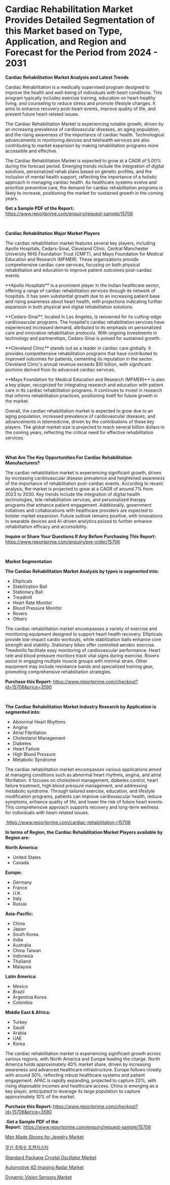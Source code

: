 <p><h1>Cardiac Rehabilitation Market Provides Detailed Segmentation of this Market based on Type, Application, and Region and Forecast for the Period from 2024 - 2031</h1></p><p><strong>Cardiac Rehabilitation Market Analysis and Latest Trends</strong></p>
<p><p>Cardiac Rehabilitation is a medically supervised program designed to improve the health and well-being of individuals with heart conditions. This program typically includes exercise training, education on heart-healthy living, and counseling to reduce stress and promote lifestyle changes. It aims to enhance recovery post-heart events, improve quality of life, and prevent future heart-related issues.</p><p>The Cardiac Rehabilitation Market is experiencing notable growth, driven by an increasing prevalence of cardiovascular diseases, an aging population, and the rising awareness of the importance of cardiac health. Technological advancements in monitoring devices and telehealth services are also contributing to market expansion by making rehabilitation programs more accessible and effective. </p><p>The Cardiac Rehabilitation Market is expected to grow at a CAGR of 5.00% during the forecast period. Emerging trends include the integration of digital solutions, personalized rehab plans based on genetic profiles, and the inclusion of mental health support, reflecting the importance of a holistic approach in managing cardiac health. As healthcare systems evolve and prioritize preventive care, the demand for cardiac rehabilitation programs is likely to increase, positioning the market for sustained growth in the coming years.</p></p>
<p><strong>Get a Sample PDF of the Report:&nbsp;</strong> <a href="https://www.reportprime.com/enquiry/request-sample/15706?utm_campaign=1080&utm_medium=2&utm_source=Github&utm_content=ia&utm_term=30112024&utm_id=cardiac-rehabilitation">https://www.reportprime.com/enquiry/request-sample/15706</a></p>
<p>&nbsp;</p>
<p><strong>Cardiac Rehabilitation Major Market Players</strong></p>
<p><p>The cardiac rehabilitation market features several key players, including Apollo Hospitals, Cedars-Sinai, Cleveland Clinic, Central Manchester University NHS Foundation Trust (CMFT), and Mayo Foundation for Medical Education and Research (MFMER). These organizations provide comprehensive cardiac care services, focusing on both physical rehabilitation and education to improve patient outcomes post-cardiac events.</p><p>**Apollo Hospitals** is a prominent player in the Indian healthcare sector, offering a range of cardiac rehabilitation services through its network of hospitals. It has seen substantial growth due to an increasing patient base and rising awareness about heart health, with projections indicating further expansion in both physical and digital rehabilitation solutions.</p><p>**Cedars-Sinai**, located in Los Angeles, is renowned for its cutting-edge cardiovascular programs. The hospital's cardiac rehabilitation services have experienced increased demand, attributed to its emphasis on personalized care and innovative rehabilitation protocols. With ongoing investments in technology and partnerships, Cedars-Sinai is poised for sustained growth.</p><p>**Cleveland Clinic** stands out as a leader in cardiac care globally. It provides comprehensive rehabilitation programs that have contributed to improved outcomes for patients, cementing its reputation in the sector. Cleveland Clinic's annual revenue exceeds $10 billion, with significant portions derived from its advanced cardiac services.</p><p>**Mayo Foundation for Medical Education and Research (MFMER)** is also a key player, recognized for integrating research and education with patient care in its cardiac rehabilitation programs. It continues to invest in research that informs rehabilitation practices, positioning itself for future growth in the market.</p><p>Overall, the cardiac rehabilitation market is expected to grow due to an aging population, increased prevalence of cardiovascular diseases, and advancements in telemedicine, driven by the contributions of these key players. The global market size is projected to reach several billion dollars in the coming years, reflecting the critical need for effective rehabilitation services.</p></p>
<p>&nbsp;</p>
<p><strong>What Are The Key Opportunities For Cardiac Rehabilitation Manufacturers?</strong></p>
<p><p>The cardiac rehabilitation market is experiencing significant growth, driven by increasing cardiovascular disease prevalence and heightened awareness of the importance of rehabilitation post-cardiac events. According to recent analysis, the market is projected to grow at a CAGR of around 7% from 2023 to 2030. Key trends include the integration of digital health technologies, tele-rehabilitation services, and personalized therapy programs that enhance patient engagement. Additionally, government initiatives and collaborations with healthcare providers are expected to bolster market expansion. Future outlook remains positive, with innovations in wearable devices and AI-driven analytics poised to further enhance rehabilitation efficacy and accessibility.</p></p>
<p><strong>Inquire or Share Your Questions If Any Before Purchasing This Report:</strong> <a href="https://www.reportprime.com/enquiry/pre-order/15706?utm_campaign=1080&utm_medium=2&utm_source=Github&utm_content=ia&utm_term=30112024&utm_id=cardiac-rehabilitation">https://www.reportprime.com/enquiry/pre-order/15706</a></p>
<p>&nbsp;</p>
<p><strong>Market Segmentation</strong></p>
<p><strong>The Cardiac Rehabilitation Market Analysis by types is segmented into:</strong></p>
<p><ul><li>Ellipticals</li><li>Stabilization Ball</li><li>Stationary Ball</li><li>Treadmill</li><li>Heart Rate Monitor</li><li>Blood Pressure Monitor</li><li>Rovers</li><li>Others</li></ul></p>
<p><p>The cardiac rehabilitation market encompasses a variety of exercise and monitoring equipment designed to support heart health recovery. Ellipticals provide low-impact cardio workouts, while stabilization balls enhance core strength and stability. Stationary bikes offer controlled aerobic exercise. Treadmills facilitate easy monitoring of cardiovascular performance. Heart rate and blood pressure monitors track vital signs during exercise. Rovers assist in engaging multiple muscle groups with minimal strain. Other equipment may include resistance bands and specialized training gear, promoting comprehensive rehabilitation strategies.</p></p>
<p><strong>Purchase this Report:&nbsp;</strong><a href="https://www.reportprime.com/checkout?id=15706&price=3590&utm_campaign=1080&utm_medium=2&utm_source=Github&utm_content=ia&utm_term=30112024&utm_id=cardiac-rehabilitation">https://www.reportprime.com/checkout?id=15706&price=3590</a></p>
<p>&nbsp;</p>
<p><strong>The Cardiac Rehabilitation Market Industry Research by Application is segmented into:</strong></p>
<p><ul><li>Abnormal Heart Rhythms</li><li>Angina</li><li>Atrial Fibrillation</li><li>Cholesterol Management</li><li>Diabetes</li><li>Heart Failure</li><li>High Blood Pressure</li><li>Metabolic Syndrome</li></ul></p>
<p><p>The cardiac rehabilitation market encompasses various applications aimed at managing conditions such as abnormal heart rhythms, angina, and atrial fibrillation. It focuses on cholesterol management, diabetes control, heart failure treatment, high blood pressure management, and addressing metabolic syndrome. Through tailored exercise, education, and lifestyle modification programs, patients can improve cardiovascular health, reduce symptoms, enhance quality of life, and lower the risk of future heart events. This comprehensive approach supports recovery and long-term wellness for individuals with heart-related issues.</p></p>
<p><a href="https://www.reportprime.com/cardiac-rehabilitation-r15706?utm_campaign=1080&utm_medium=2&utm_source=Github&utm_content=ia&utm_term=30112024&utm_id=cardiac-rehabilitation">&nbsp;https://www.reportprime.com/cardiac-rehabilitation-r15706</a></p>
<p><strong>In terms of Region, the Cardiac Rehabilitation Market Players available by Region are:</strong></p>
<p>
    <p> <strong> North America: </strong>
        <ul>
            <li>United States</li>
            <li>Canada</li>
        </ul>
        </p> 
    <p> <strong> Europe: </strong>
        <ul>
            <li>Germany</li>
            <li>France</li>
            <li>U.K.</li>
            <li>Italy</li>
            <li>Russia</li>
        </ul>
        </p> 
    <p> <strong> Asia-Pacific: </strong>
        <ul>
            <li>China</li>
            <li>Japan</li>
            <li>South Korea</li>
            <li>India</li>
            <li>Australia</li>
            <li>China Taiwan</li>
            <li>Indonesia</li>
            <li>Thailand</li>
            <li>Malaysia</li>
        </ul>
        </p> 
    <p> <strong> Latin America: </strong>
        <ul>
            <li>Mexico</li>
            <li>Brazil</li>
            <li>Argentina Korea</li>
            <li>Colombia</li>
        </ul>
        </p> 
    <p> <strong> Middle East & Africa: </strong>
        <ul>
            <li>Turkey</li>
            <li>Saudi</li>
            <li>Arabia</li>
            <li>UAE</li>
            <li>Korea</li>
        </ul>
    </p>
    </p>
<p><p>The cardiac rehabilitation market is experiencing significant growth across various regions, with North America and Europe leading the charge. North America holds approximately 40% market share, driven by increasing awareness and advanced healthcare infrastructure. Europe follows closely with around 30%, reflecting robust healthcare systems and patient engagement. APAC is rapidly expanding, projected to capture 20%, with rising disposable incomes and healthcare access. China is emerging as a key player, anticipated to leverage its large population to capture approximately 10% of the market.</p></p>
<p><strong>Purchase this Report: </strong><a href="https://www.reportprime.com/checkout?id=15706&price=3590&utm_campaign=1080&utm_medium=2&utm_source=Github&utm_content=ia&utm_term=30112024&utm_id=cardiac-rehabilitation">https://www.reportprime.com/checkout?id=15706&price=3590</a></p>
<p>&nbsp;<strong>Get a Sample PDF of the Report:&nbsp;&nbsp;</strong><a href="https://www.reportprime.com/enquiry/request-sample/15706?utm_campaign=1080&utm_medium=2&utm_source=Github&utm_content=ia&utm_term=30112024&utm_id=cardiac-rehabilitation">https://www.reportprime.com/enquiry/request-sample/15706</a></p>
<p><strong></strong></p>
<p><p><a href="https://www.linkedin.com/pulse/man-made-stones-jewelry-market-outlook-complete-industry-analysis-9oojf?utm_campaign=1080&utm_medium=2&utm_source=Github&utm_content=ia&utm_term=30112024&utm_id=cardiac-rehabilitation">Man Made Stones for Jewelry Market</a></p><p><a href="https://github.com/sougarounis/Market-Research-Report-List-6/blob/main/702489626800.md?utm_campaign=1080&utm_medium=2&utm_source=Github&utm_content=ia&utm_term=30112024&utm_id=cardiac-rehabilitation">무선 주파수 트랜지스터</a></p><p><a href="https://issuu.com/reportprime-2/docs/standard-package-crystal-oscillator-market-size-20?utm_campaign=1080&utm_medium=2&utm_source=Github&utm_content=ia&utm_term=30112024&utm_id=cardiac-rehabilitation">Standard Package Crystal Oscillator Market</a></p><p><a href="https://issuu.com/reportprime-2/docs/automotive-4d-imaging-radar-market-size-2030.pptx?utm_campaign=1080&utm_medium=2&utm_source=Github&utm_content=ia&utm_term=30112024&utm_id=cardiac-rehabilitation">Automotive 4D Imaging Radar Market</a></p><p><a href="https://www.linkedin.com/pulse/dynamic-vision-sensors-market-segmentation-geographical-dh8kc?utm_campaign=1080&utm_medium=2&utm_source=Github&utm_content=ia&utm_term=30112024&utm_id=cardiac-rehabilitation">Dynamic Vision Sensors Market</a></p></p>